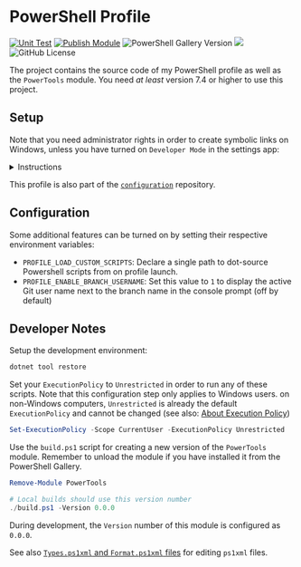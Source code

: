 # PowerShell Profile

[![Unit Test](https://github.com/StefanGreve/profile/actions/workflows/unit-tests.yml/badge.svg)](https://github.com/StefanGreve/profile/actions/workflows/unit-tests.yml)
[![Publish Module](https://github.com/StefanGreve/profile/actions/workflows/publish-module.yml/badge.svg)](https://github.com/StefanGreve/profile/actions/workflows/publish-module.yml)
![PowerShell Gallery Version](https://img.shields.io/powershellgallery/v/powertools?label=PSGallery%20Version)
![](https://img.shields.io/badge/PowerShell_Version-7.4-blue)
![GitHub License](https://img.shields.io/github/license/stefangreve/profile)

The project contains the source code of my PowerShell profile as well as the
`PowerTools` module. You need *at least* version 7.4 or higher to use this project.

## Setup

Note that you need administrator rights in order to create symbolic links on
Windows, unless you have turned on `Developer Mode` in the settings app:

<details>
<summary>Instructions</summary>

```powershell
# Save the PowerShell profile in the current working directory
Invoke-WebRequest -Uri https://raw.githubusercontent.com/StefanGreve/profile/refs/heads/master/profile.ps1 -Out profile.ps1

# Add some additional features to the profile on startup (optional)
Install-Module -Name PowerTools -Force
```

### Windows

```powershell
# Select a profile path (Recommended: CurrentUserAllHosts)
$PROFILE | Get-Member -Type NoteProperty | Format-List

$Definition = $PROFILE
  | Get-Member -Type NoteProperty
  | Where-Object Name -eq CurrentUserAllHosts
  | Select-Object -ExpandProperty Definition

$ProfilePath = $Definition.Split("=")[1]

# Create a PowerShell directory if necessary
New-Item $(Split-Path -Parent $ProfilePath) -ItemType Directory -ErrorAction SilentlyContinue

# Create a new symbolic link
New-Item -Path $ProfilePath -ItemType SymbolicLink -Value $(Resolve-Path profile.ps1).Path
```

### MacOS

```powershell
# Create a new symbolic link
New-Item -Path $PROFILE -ItemType SymbolicLink -Value $(Resolve-Path ./profile.ps1).Value -Force
```

</details>

This profile is also part of the
[`configuration`](https://github.com/stefangreve/configuration)
repository.

## Configuration

Some additional features can be turned on by setting their respective environment
variables:

- `PROFILE_LOAD_CUSTOM_SCRIPTS`: Declare a single path to dot-source Powershell
  scripts from on profile launch.
- `PROFILE_ENABLE_BRANCH_USERNAME`: Set this value to `1` to display the active
  Git user name next to the branch name in the console prompt (off by default)

## Developer Notes

Setup the development environment:

```powershell
dotnet tool restore
```

Set your `ExecutionPolicy` to `Unrestricted` in order to run any of these
scripts. Note that this configuration step only applies to Windows users.
on non-Windows computers, `Unrestricted` is already the default `ExecutionPolicy`
and cannot be changed (see also:
[About Execution Policy](https://learn.microsoft.com/en-us/powershell/module/microsoft.powershell.core/about/about_execution_policies?view=powershell-7.4#long-description))

```powershell
Set-ExecutionPolicy -Scope CurrentUser -ExecutionPolicy Unrestricted
```

Use the `build.ps1` script for creating a new version of the `PowerTools` module.
Remember to unload the module if you have installed it from the PowerShell Gallery.

```powershell
Remove-Module PowerTools

# Local builds should use this version number
./build.ps1 -Version 0.0.0
```

During development, the `Version` number of this module is configured as `0.0.0`.

See also
[`Types.ps1xml` and `Format.ps1xml` files](https://code.visualstudio.com/docs/languages/powershell#_typesps1xml-and-formatps1xml-files)
for editing `ps1xml` files.
